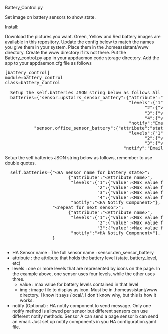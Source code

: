 Battery_Control.py

  Set image on battery sensors to show state.

  Install:

  Download the pictures you want.  Green, Yellow and Red battery images 
  are available in this repository.  Update the config below to match the names you give them in your system.
  Place them in the .homeassistant/www directory.  Create the www directory if its not there.
  Put the Battery_control.py app in your appdaemon code storage directory.
  Add the app to your appdaemon.cfg file as follows
<pre>
[battery_control]
module=battery_control
class=battery_control

  Setup the self.batteries JSON string below as follows All non-numeric values must be in double quotes
  batteries={"sensor.upstairs_sensor_battery":{"attribute":"state",
                                               "levels":{"1":{"value":25,"img":"/local/battery1.jpg"},
                                                     "2":{"value":50,"img":"/local/battery2.jpg"},
                                                     "3":{"value":75,"img":"/local/battery3.jpg"},
                                                     "4":{"value":100,"img":"/local/battery4.jpg"}},
                                               "notify":"EmailChip"},
           "sensor.office_sensor_battery":{"attribute":"state",
                                               "levels":{"1":{"value":33,"img":"/local/battery1.jpg"},
                                                     "2":{"value":66,"img":"/local/battery2.jpg"},
                                                     "3":{"value":100,"img":"/local/battery4.jpg"}},
                                             "notify":"EmailChip"}}
</pre>
<ul>
</ul><p>
  Setup the self.batteries JSON string below as follows, remember to use double quotes.
  <pre>
  self.batteries={"&LTHA Sensor name for battery state&GT":
                        {"attribute":"&LTAttribute name&GT",
                         "levels":{"1":{"value":&LTMax value for this level&GT,"img":"&LTImageFile&GT"},
                                   "2":{"value":&LTMax value for this level&GT,"img":"&LTImageFile&GT"},
                                   "3":{"value":&LTMax value for this level&GT,"img":"&LTImageFile&GT"},
                                   "4":{"value":&LTMax value for this level&GT,"img":"&LTImageFile&GT"}},
                         "notify":"&LTHA Notify Component&GT"},
                  "&LTrepeat for next sensor&GT":
                        {"attribute":"&LTAttribute name&GT",
                         "levels":{"1":{"value":&LTMax value for this level&GT,"img":"&LTImageFile&GT"},
                                   "2":{"value":&LTMax value for this level&GT,"img":"&LTImageFile&GT"},
                                   "3":{"value":&LTMax value for this level&GT,"img":"&LTImageFile&GT"}},
                         "notify":"&LTHA Notify Component&GT"},
                  }
                  </pre>
<ul>                  
<li>HA Sensor name : The full sensor name : sensor.den_sensor_battery
<li>attribute : the attribute that holds the battery level (state, battery_level, etc)
<li>levels : one or more levels that are represented by icons on the page.  In the example above, one sensor uses four levels, while the other uses three.
<ul><li>value : max value for battery levels contained in that level
    <li>img : image file to display as icon.  Must be in .homeassistant/www directory.  I know it says /local/, I don't know why, but this is how it works.
    </ul>
<li>notify (Optional) : HA notify component to send message.  Only one notify method is allowed per
sensor but different sensors can use different notify methods.  Sensor A can send a page
sensor b can send an email.  Just set up notify components in you HA configuration.yaml file.
</ul>
